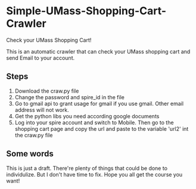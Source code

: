 # Simple-UMass-Shopping-Cart-Crawler
Check your UMass Shopping Cart!

This is an automatic crawler that can check your UMass shopping cart and send Email to your account.

## Steps
1. Download the craw.py file
2. Change the password and spire_id in the file
3. Go to gmail api to grant usage for gmail if you use gmail. Other email address will not work.
4. Get the python libs you need according google documents
5. Log into your spire account and switch to Mobile. Then go to the shopping cart page and copy the url and paste to the variable 'url2' int the craw.py file

## Some words
This is just a draft. There're plenty of things that could be done to individulize. But I don't have time to fix. Hope you all get the course you want!
